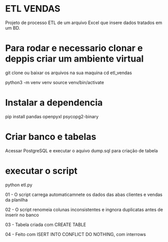# ETL VENDAS

Projeto de processo ETL de um arquivo Excel que insere dados tratados em um BD.

# Para rodar e necessario clonar e  deppis criar um ambiente virtual

git clone ou baixar os arquivos na sua maquina
cd etl_vendas

python3 -m venv venv
source venv/bin/activate

# Instalar a dependencia

 pip install pandas openpyxl psycopg2-binary

 # Criar banco e tabelas

 Acessar PostgreSQL e executar o aquivo dump.sql para criação de tabela

 # executar o script
 python etl.py

01 - O script carrega automaticamnete os dados das abas clientes e vendas da planilha

02 - O script renomeia colunas inconsistentes e ingnora duplicatas antes de inserir no banco

03 - Tabela criada com CREATE TABLE

04 - Feito com ISERT INTO CONFLICT DO NOTHING, com interrows


